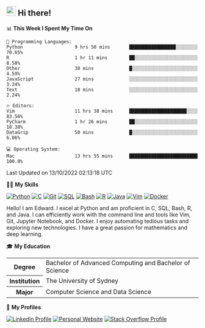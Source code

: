 ## <a href="#"><img src="https://media.giphy.com/media/hvRJCLFzcasrR4ia7z/giphy.gif" width="25px" height="25px"></a> Hi there!

<!--START_SECTION:waka-->
📊 **This Week I Spent My Time On** 

```text
💬 Programming Languages: 
Python                   9 hrs 50 mins       █████████████████░░░░░░░░   70.65% 
R                        1 hr 11 mins        ██░░░░░░░░░░░░░░░░░░░░░░░   8.58% 
Other                    38 mins             █░░░░░░░░░░░░░░░░░░░░░░░░   4.59% 
JavaScript               27 mins             ░░░░░░░░░░░░░░░░░░░░░░░░░   3.24% 
Text                     18 mins             ░░░░░░░░░░░░░░░░░░░░░░░░░   2.24%

🔥 Editors: 
Vim                      11 hrs 38 mins      █████████████████████░░░░   83.56% 
PyCharm                  1 hr 26 mins        ██░░░░░░░░░░░░░░░░░░░░░░░   10.38% 
DataGrip                 50 mins             █░░░░░░░░░░░░░░░░░░░░░░░░   6.06%

💻 Operating System: 
Mac                      13 hrs 55 mins      █████████████████████████   100.0%

```


 Last Updated on 13/10/2022 02:13:18 UTC
<!--END_SECTION:waka-->

💪🏻 **My Skills**

[![Python](https://img.shields.io/badge/-Python-yellow?style=flat-square&logo=Python)](#)
[![C     ](https://img.shields.io/badge/-C-blue?style=flat-square&logo=C)](#)
[![Git   ](https://img.shields.io/badge/-Git-grey?style=flat-square&logo=Git)](#)
[![SQL   ](https://img.shields.io/badge/-SQL-grey?style=flat-square&logo=SQLite)](#)
[![Bash  ](https://img.shields.io/badge/-Bash-grey?style=flat-square&logo=GNU-Bash)](#)
[![R     ](https://img.shields.io/badge/-R-grey?style=flat-square&logo=R)](#)
[![Java  ](https://img.shields.io/badge/-Java-grey?style=flat-square&logo=OpenJDK)](#)
[![Vim   ](https://img.shields.io/badge/-Vim-grey?style=flat-square&logo=Vim)](#)
[![Docker](https://img.shields.io/badge/-Docker-grey?style=flat-square&logo=Docker)](#)

Hello! I am Edward. I excel at Python and am proficient in C, SQL, Bash, R, and
Java. I can efficiently work with the command line and tools like Vim, Git,
Jupyter Notebook, and Docker. I enjoy automating tedious tasks and exploring new
technologies. I have a great passion for mathematics and deep learning.

🎓 **My Education**

<table>
<tr>
    <th>Degree</th>
    <td>Bachelor of Advanced Computing and Bachelor of Science</td>
</tr>
<tr>
    <th>Institution</th>
    <td>The University of Sydney</td>
</tr>
<tr>
    <th>Major</th>
    <td>Computer Science and Data Science</td>
</tr>
</table>

🔗 **My Profiles**

[![LinkedIn Profile](https://img.shields.io/badge/-LinkedIn-blue?style=social&logo=LinkedIn)](https://www.linkedin.com/in/ziao-ji)
[![Personal Website](https://img.shields.io/badge/-Personal%20Website-blue?style=social&logo=Bootstrap)](https://jiziao.works)
[![Stack Overflow Profile](https://img.shields.io/badge/-Stack%20Overflow-blue?style=social&logo=StackOverflow)](https://stackoverflow.com/users/11658924/spearandshield)
